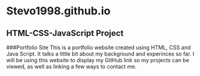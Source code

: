 # Stevo1998.github.io
## HTML-CSS-JavaScript Project
###Portfolio Site</h2>
This is a portfolio website created using HTML, CSS and Java Script. It talks a little bit about my background and experinces so far. I will be using this website to display my GitHub link so my projects can be viewed, as well as linking a few ways to contact me.
